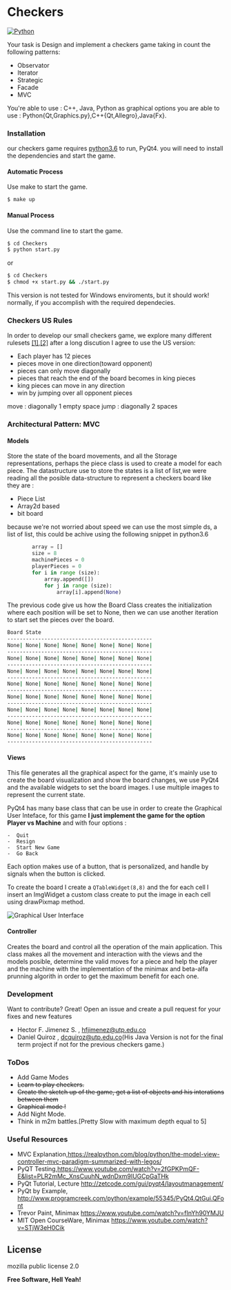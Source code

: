 # Checkers
[![Python](https://www.python.org/static/community_logos/python-powered-w-100x40.png)](https://www.python.org/)

Your task is Design and implement a checkers game taking in count the following patterns:
 - Observator
 - Iterator
 - Strategic 
 - Facade   
 - MVC       
 
You're able to use : C++, Java, Python as graphical options you are able to use : Python{Qt,Graphics.py},C++{Qt,Allegro},Java{Fx}.

### Installation

our checkers game requires [python3.6](https://www.python.org/) to run, PyQt4.
you will need to install the dependencies and start the game.

#### Automatic Process
Use make to start the game.

```sh
$ make up
```

#### Manual Process
Use the command line to start the game.

```sh
$ cd Checkers
$ python start.py
```
or 
```sh
$ cd Checkers
$ chmod +x start.py && ./start.py
```

This version is not tested for Windows enviroments, but it should work! normally, if you accomplish 
with the required dependecies.

### Checkers US Rules

In order to develop our small checkers game, we  explore many different rulesets  [[1]](https://www.thespruce.com/play-checkers-using-standard-rules-409287),[[2]](https://en.wikipedia.org/wiki/Draughts)
after a long discution I agree to use the US version:
- Each player has 12 pieces 
- pieces move in one direction(toward opponent)
- pieces can only move diagonally 
- pieces that reach the end of the board becomes in king pieces
- king pieces can move in any direction 
- win by jumping over all opponent pieces

move : diagonally 1 empty space 
jump : diagonally 2 spaces 

### Architectural Pattern: MVC

#### Models
Store the state of the board movements, and all the Storage representations, perhaps the 
piece class is used to create a model for each piece.
The datastructure use to store the states is a list of list,we were reading all 
the posible data-structure to represent a checkers board  like they are :
- Piece List 
- Array2d based
- bit board 

because we're not worried about speed we can use the most simple ds, a list of list, this could be 
achive using the following snippet in python3.6

```python 
        array = []     
        size = 8
        machinePieces = 0
        playerPieces = 0
        for i in range (size):
            array.append([])
            for j in range (size):
                array[i].append(None)
```
The previous code give us how the Board Class creates the initialization where each 
position will be set to None, then we can use another iteration to start set the pieces 
over the board.

```sh
Board State
-----------------------------------------------
None| None| None| None| None| None| None| None| 
-----------------------------------------------
None| None| None| None| None| None| None| None| 
-----------------------------------------------
None| None| None| None| None| None| None| None| 
-----------------------------------------------
None| None| None| None| None| None| None| None| 
-----------------------------------------------
None| None| None| None| None| None| None| None| 
-----------------------------------------------
None| None| None| None| None| None| None| None| 
-----------------------------------------------
None| None| None| None| None| None| None| None| 
-----------------------------------------------
None| None| None| None| None| None| None| None| 
-----------------------------------------------
```


#### Views
This file generates all the graphical aspect for the game, it's mainly use to create 
the board visualization and show the board changes, we use PyQt4 and the available widgets
to set the board images.  I use multiple images to represent the current state. 

PyQt4 has many base class that can be use in order to create the Graphical User Inteface, for this game **I just implement the game for the option Player vs Machine**  and with four options :

    -  Quit
    -  Resign
    -  Start New Game
    -  Go Back 

Each option makes use of a button, that is personalized, and handle by signals when the button is clicked.

To create the board I create a  `QTableWidget(8,8)` and the for each cell I insert an ImgWidget a custom class create to put the image in each cell using drawPixmap method.


![Graphical User Interface](http://i.imgur.com/B07liTd.png)

#### Controller
Creates the board and control all the operation of the main application. This class makes all the movement and interaction with the views and the models posible, determine the valid moves for a piece and help the player and the machine with the implementation of the minimax and beta-alfa prunning algorith in order to get the maximum benefit for each one. 



### Development

Want to contribute? Great!
Open an issue and create a pull request for your fixes and new features

* Hector F. Jimenez S. , hfjimenez@utp.edu.co 
* Daniel Quiroz , dcquiroz@utp.edu.co(His Java Version is not for the final term project if not for the previous checkers game.)

### ToDos
-  Add Game Modes 
 - ~~Learn to play checkers.~~
 - ~~Create the sketch up of the game, get a list of objects and his interations between them~~
 - ~~Graphical mode !~~
 - Add Night Mode.
 - Think in m2m battles.[Pretty Slow with maximum depth equal to 5]


### Useful Resources

- MVC Explanation,https://realpython.com/blog/python/the-model-view-controller-mvc-paradigm-summarized-with-legos/
- PyQT Testing,https://www.youtube.com/watch?v=2fGPKPmQF-E&list=PLR2mMc_XnsCuuhN_wdnDxm9IUGCpGaTHk
- PyQt Tutorial, Lecture http://zetcode.com/gui/pyqt4/layoutmanagement/
- PyQt by Example, http://www.programcreek.com/python/example/55345/PyQt4.QtGui.QFont
- Trevor Paint, Minimax https://www.youtube.com/watch?v=fInYh90YMJU
- MIT Open CourseWare, Minimax https://www.youtube.com/watch?v=STjW3eH0Cik 


License
----
mozilla public license 2.0

**Free Software, Hell Yeah!**